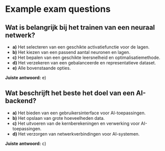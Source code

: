 # Example exam questions
 
## Wat is belangrijk bij het trainen van een neuraal netwerk?
- **a)** Het selecteren van een geschikte activatiefunctie voor de lagen.
- **b)** Het kiezen van een passend aantal neuronen en lagen.
- **c)** Het bepalen van een geschikte leersnelheid en optimalisatiemethode.
- **d)** Het verzekeren van een gebalanceerde en representatieve dataset.
- **e)** Alle bovenstaande opties.
 
**Juiste antwoord:** e)
 
## Wat beschrijft het beste het doel van een AI-backend?
- **a)** Het bieden van een gebruikersinterface voor AI-toepassingen.
- **b)** Het opslaan van grote hoeveelheden data.
- **c)** Het uitvoeren van de kernberekeningen en verwerking voor AI-toepassingen.
- **d)** Het verzorgen van netwerkverbindingen voor AI-systemen.
 
**Juiste antwoord:** c)
